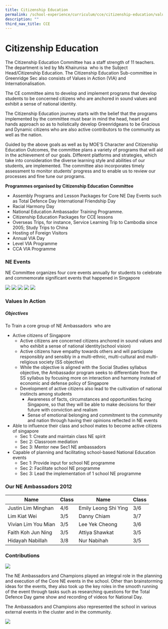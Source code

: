 ```yaml
---
title: Citizenship Education
permalink: /school-experience/curriculum/cce/citizenship-education/values-in-action/
description: ""
third_nav_title: CCE
---
```

# **Citizenship Education**

The Citizenship Education Committee has a staff strength of 11 teachers. The department is led by Ms Khairunisa  who is the Subject Head/Citizenship Education. The Citizenship Education Sub-committee in Greenridge Sec also consists of Values in Action (VIA) and Internationalisation.

The CE committee aims to develop and implement programs that develop students to be concerned citizens who are anchored in sound values and exhibit a sense of national identity.  

The Citizenship Education journey starts with the belief that the programs implemented by the committee must bear in mind the head, heart and hands approach so as to holistically develop Greenridgeans to be Gracious and Dynamic citizens who are also active contributors to the community as well as the nation.

Guided by the above goals as well as by MOE’S Character and Citizenship Education Outcomes, the committee plans a variety of programs that will aid in the achievement of our goals. Different platforms and strategies, which take into consideration the diverse learning style and abilities of our students, are implemented. The committee also incorporates timely assessment to monitor students’ progress and to enable us to review our processes and fine tune our programs.

**Programmes organised by Citizenship Education Committee**

*   Assembly Programs and Lesson Packages for Core NE Day Events such as Total Defence Day International Friendship Day
*   Racial Harmony Day
*   National Education Ambassador Training Programme.
*   Citizenship Education Packages for CCE lessons
*   Overseas Trips, for instance, Service Learning Trip to Cambodia since 2005; Study Trips to China
*   Hosting of Foreign Visitors
*   Annual VIA Day
*   Level VIA Programme
*   CCA VIA Programme


### **NE Events**

NE Committee organizes four core events annually for students to celebrate and commemorate significant events that happened in Singapore

![](/images/cce7.jpg)
![](/images/cce8.jpg)
![](/images/cce9.jpg)
![](/images/cce10.jpg)
![](/images/cce11.jpg)


### **Values In Action**

##### Objectives

To Train a core group of NE Ambassadors  who are

*   Active citizens of Singapore
    *   Active citizens are concerned citizens anchored in sound values and who exhibit a sense of national identity(school vision)
    *   Active citizens have empathy towards others and will participate responsibly and sensibly in a multi-ethnic, multi-cultural and multi-religious society (SS objective)
    *   While the objective is aligned with the Social Studies syllabus objective, the Ambassador program seeks to differentiate from the SS syllabus by focusing more on interaction and harmony instead of economic and defense policy of Singapore
    *   Development of active citizens also lead to the cultivation of national instincts among students
        *   Awareness of facts, circumstances and opportunities facing Singapore, so that they will be able to make decisions for their future with conviction and realism
        *   Sense of emotional belonging and commitment to the community and nation through having their opinions reflected in NE events
*   Able to influence their class and school mates to become active citizens of singapore
    *   Sec 1: Create and maintain class NE spirit
    *   Sec 2: Classroom mediation
    *   Sec 3: Mentor new Sec1 NE ambassadors
*   Capable of planning and facilitating school-based National Education events
    *   Sec 1: Provide input for school NE programme
    *   Sec 2: Facilitate school NE programme
    *   Sec 3: Lead the implementation of 1 school NE programme

### Our NE Ambassadors 2012



| Name 	| Class 	| Name 	| Class 	|
|---	|---	|---	|---	|
| Justin Lim Minghan 	|  4/6 	|  Emily Leong Shi Ying 	| 3/6 	|
| Lim Kiat Wei 	|  3/5 	|  Danny Chiam 	| 3/7 	|
| Vivian Lim You Mian 	|  3/5 	|  Lee Yek Cheong 	| 3/6 	|
| Faith Koh Jun Ning 	|  3/5 	|  Attiya Shawkat 	| 3/5 	|
| Hidayah Nabillah 	|  3/8 	|  Nur Nabihah 	| 3/5 	|


### Contributions

![](/images/2012_NE_Ambassadors_and_Champions_1.jpg)

The NE Ambassadors and Champions played an integral role in the planning and execution of the Core NE events in the school. Other than brainstorming ideas for the events, they also took up the key roles in the smooth running of the event through tasks such as researching questions for the Total Defence Day game show and recording of videos for National Day.

The Ambassadors and Champions also represented the school in various external events in the cluster and in the community.

![](/images/2012_NE_Ambassadors_and_Champions_2.jpg)
